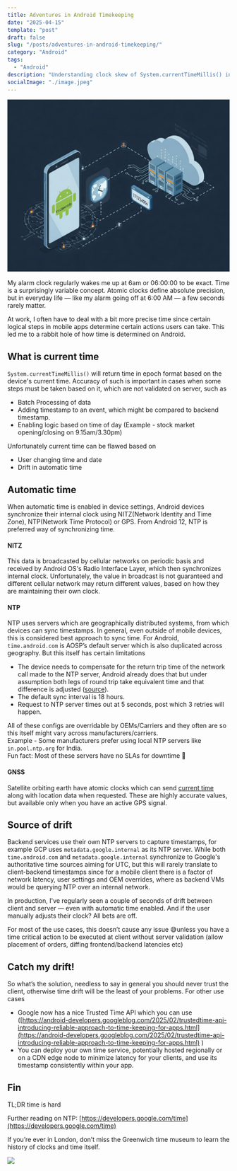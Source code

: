 ```yaml
---
title: Adventures in Android Timekeeping
date: "2025-04-15"
template: "post"
draft: false
slug: "/posts/adventures-in-android-timekeeping/"
category: "Android"
tags:
  - "Android"
description: "Understanding clock skew of System.currentTimeMillis() in Android"
socialImage: "./image.jpeg"
---
```


![Adventures in Android Timekeeping](./image.jpeg)

My alarm clock regularly wakes me up at 6am or 06:00:00 to be exact. Time is a surprisingly variable concept. Atomic clocks define absolute precision, but in everyday life — like my alarm going off at 6:00 AM — a few seconds rarely matter.

At work, I often have to deal with a bit more precise time since certain logical steps in mobile apps determine certain actions users can take. This led me to a rabbit hole of how time is determined on Android.

## What is current time

`System.currentTimeMillis()` will return time in epoch format based on the device's current time. Accuracy of such is important in cases when some steps must be taken based on it, which are not validated on server, such as

* Batch Processing of data  
* Adding timestamp to an event, which might be compared to backend timestamp.  
* Enabling logic based on time of day (Example \- stock market opening/closing on 9.15am/3.30pm)

Unfortunately current time can be flawed based on

* User changing time and date  
* Drift in automatic time

## Automatic time

When automatic time is enabled in device settings, Android devices synchronize their internal clock using NITZ(Network Identity and Time Zone), NTP(Network Time Protocol) or GPS. From Android 12, NTP is preferred way of synchronizing time.

#### NITZ
This data is broadcasted by cellular networks on periodic basis and received by Android OS's Radio Interface Layer, which then synchronizes internal clock. Unfortunately, the value in broadcast is not guaranteed and different cellular network may return different values, based on how they are maintaining their own clock.

#### NTP
NTP uses servers which are geographically distributed systems, from which devices can sync timestamps. In general, even outside of mobile devices, this is considered best approach to sync time.
For Android, `time.android.com` is AOSP’s default server which is also duplicated across geography. But this itself has certain limitations

* The device needs to compensate for the return trip time of the network call made to the NTP server, Android already does that but under assumption both legs of round trip take equivalent time and that difference is adjusted ([source](https://cs.android.com/android/platform/superproject/main/+/main:frameworks/base/core/java/android/net/SntpClient.java;drc=61197364367c9e404c7da6900658f1b16c42d0da;l=229?q=Sntp)).  
* The default sync interval is 18 hours.  
* Request to NTP server times out at 5 seconds, post which 3 retries will happen.  
    
All of these configs are overridable by OEMs/Carriers and they often are so this itself might vary across manufacturers/carriers.  
Example \- Some manufacturers prefer using local NTP servers like `in.pool.ntp.org` for India.  
Fun fact: Most of these servers have no SLAs for downtime 🤭

#### GNSS
Satellite orbiting earth have atomic clocks which can send [current time](https://cs.android.com/android/platform/superproject/main/+/main:frameworks/base/services/core/java/com/android/server/timedetector/GnssTimeUpdateService.java;l=212;drc=61197364367c9e404c7da6900658f1b16c42d0da;bpv=0;bpt=1?q=GnssTimeUpdateService&ss=android%2Fplatform%2Fsuperproject%2Fmain) along with location data when requested. These are highly accurate values, but available only when you have an active GPS signal.

## Source of drift

Backend services use their own NTP servers to capture timestamps, for example GCP uses `metadata.google.internal` as its NTP server. While both `time.android.com` and `metadata.google.internal` synchronize to Google's authoritative time sources aiming for UTC, but this will rarely translate to client-backend timestamps since for a mobile client there is a factor of network latency, user settings and OEM overrides, where as backend VMs would be querying NTP over an internal network.

In production, I've regularly seen a couple of seconds of drift between client and server — even with automatic time enabled. And if the user manually adjusts their clock? All bets are off.

For most of the use cases, this doesn’t cause any issue 😅unless you have a time critical action to be executed at client without server validation (allow placement of orders, diffing frontend/backend latencies etc)

## Catch my drift!

So what’s the solution, needless to say in general you should never trust the client, otherwise time drift will be the least of your problems. For other use cases

* Google now has a nice Trusted Time API which you can use ([https://android-developers.googleblog.com/2025/02/trustedtime-api-introducing-reliable-approach-to-time-keeping-for-apps.html](https://android-developers.googleblog.com/2025/02/trustedtime-api-introducing-reliable-approach-to-time-keeping-for-apps.html) )  
* You can deploy your own time service, potentially hosted regionally or on a CDN edge node to minimize latency for your clients, and use its timestamp consistently within your app.

## Fin
TL;DR time is hard

Further reading on NTP: [https://developers.google.com/time](https://developers.google.com/time)

If you’re ever in London, don’t miss the Greenwich time museum to learn the history of clocks and time itself.

![](media/adventures-in-android-timekeeping/greenwich.jpg)